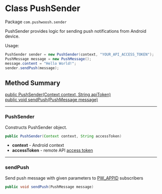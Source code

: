 # Class PushSender #

Package `com.pushwoosh.sender`

PushSender provides logic for sending push notifications from Android device.

Usage:
```java
PushSender sender = new PushSender(context, "YOUR_API_ACCESS_TOKEN");
PushMessage message = new PushMessage();
message.content = "Hello World!";
sender.sendPush(message);
```

## Method Summary
[public PushSender(Context context, String apiToken)](#pushsender)  
[public void sendPush(PushMessage message)](#sendpush)  

---
### PushSender

Constructs PushSender object.

```java
public PushSender(Context context, String accessToken)
```
* **context** - Android context
* **accessToken** - remote API [access token](https://cp.pushwoosh.com/api_access)

---
### sendPush

Send push message with given parameters to [PW_APPID](https://github.com/Pushwoosh/pushwoosh-android-sdk/blob/master/Documentation/AndroidManifest.md) subscribers

```java
public void sendPush(PushMessage message)
```
